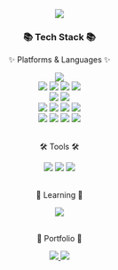 <div align=center>
	<img src="https://capsule-render.vercel.app/api?type=waving&color=timeGradient&height=200&section=header&text=Zei%20Github!&fontSize=90" />	
</div>
<div align=center>
	<h3>📚 Tech Stack 📚</h3>
	<p>✨ Platforms & Languages ✨</p>
</div>
<div align="center">
  <img src='https://img.shields.io/badge/Ubuntu-E95420?style=flat-square&logo=Ubuntu&logoColor=white'/>
  <br/>
  <img src='https://img.shields.io/badge/HTML5-E34F26?style=flat-square&logo=html5&logoColor=white'/>
  <img src='https://img.shields.io/badge/CSS3-1572B6?style=flat-square&logo=css3&logoColor=white'/>
  <img src='https://img.shields.io/badge/Sass-CC6699?style=flat-square&logo=Sass&logoColor=white'/>
  <img src='https://img.shields.io/badge/styled%20components-DB7093?style=flat-square&logo=styled-components&logoColor=white'/>
  <br/>
  <img src='https://img.shields.io/badge/Bootstrapap-7952B3?style=flat-square&logo=bootstrap&logoColor=white'/>
  <img src='https://img.shields.io/badge/jQuery-0769AD?style=flat-square&logo=jQuery&logoColor=white'/>
  <br/>
  <img src='https://img.shields.io/badge/javascript-F7DF1E?style=flat-square&logo=javascript&logoColor=black'/>
  <img src='https://img.shields.io/badge/typescript-3178C6?style=flat-square&logo=typescript&logoColor=white'/>
  <img src='https://img.shields.io/badge/Vue.js-4FC08D?style=flat-square&logo=Vue.js&logoColor=white'/>
  <img src='https://img.shields.io/badge/axios-5A29E4?style=flat-square&logo=axios&logoColor=white'/>
  <br/>
  <img src='https://img.shields.io/badge/react-444444?style=flat-square&logo=react'/>
  <img src='https://img.shields.io/badge/react%20query-444444?style=flat-square&logo=react-query'/>
  <img src='https://img.shields.io/badge/react%20router-444444?style=flat-square&logo=react-router'/>
  <img src='https://img.shields.io/badge/redux-764ABC?style=flat-square&logo=redux'/>
</div>
<br>
<div align=center>
	<p>🛠 Tools 🛠</p>
</div>
<div align=center>
  <img src='https://img.shields.io/badge/Visual%20Studio%20Code-007ACC?style=flat-square&logo=Visual%20Studio%20Code&logoColor=white'/>
  <img src='https://img.shields.io/badge/netlify-00C7B7?style=flat-square&logo=netlify&logoColor=white'/>
  <img src='https://img.shields.io/badge/github-181717?style=flat-square&logo=github&logoColor=white'/>
</div>
<br/>
<div align=center>
	<p>🌱 Learning 🌱</p>
</div>
<div align=center>
  <img src='https://img.shields.io/badge/Next.js-000000?style=flat-square&logo=Next.js&logoColor=white'/>
</div>
<br>
<div align=center>
	<p>🎨 Portfolio 🎨</p>
</div>
<div align=center>
	<a href="https://zei.netlify.app/">
		<img src="https://img.shields.io/badge/Portfolio-FF3633?style=flat-square&logo=PortFolio&logoColor=white" />
	</a>
	<a href="">
		<img src="https://img.shields.io/badge/Notion-000000?style=flat-square&logo=Notion&logoColor=white" />
	</a>
	<br>
</div>
